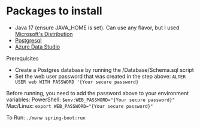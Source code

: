 # Packages to install

- Java 17 (ensure JAVA_HOME is set). Can use any flavor, but I used [Microsoft's Distribution](https://learn.microsoft.com/en-us/java/openjdk/download)
- [Postgresql](postgresql.org/download)
- [Azure Data Studio](https://learn.microsoft.com/en-us/azure-data-studio/download-azure-data-studio?view=sql-server-ver16&tabs=win-install%2Cwin-user-install%2Credhat-install%2Cwindows-uninstall%2Credhat-uninstall#download-azure-data-studio)


Prerequisites
- Create a Postgres database by running the /Database/Schema.sql script
- Set the web user password that was created in the step above:
  `ALTER USER web WITH PASSWORD '{Your secure password}`

Before running, you need to add the password above to your environment variables:
PowerShell: `$env:WEB_PASSWORD="{Your secure password}"`
Mac/Linux: `export WEB_PASSWORD="{Your secure password}"`


To Run: `./mvnw spring-boot:run`
